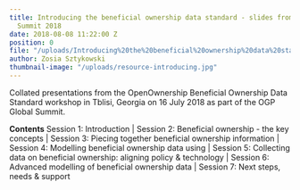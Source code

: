 ```yaml
---
title: Introducing the beneficial ownership data standard - slides from the OGP Global
  Summit 2018
date: 2018-08-08 11:22:00 Z
position: 0
file: "/uploads/Introducing%20the%20beneficial%20ownership%20data%20standard%20-%20slides%20from%20the%20OGP%20Global%20Summit%202018.pdf"
author: Zosia Sztykowski
thumbnail-image: "/uploads/resource-introducing.jpg"
---
```


Collated presentations from the OpenOwnership Beneficial Ownership Data Standard workshop in Tblisi, Georgia on 16 July 2018 as part of the OGP Global Summit.

**Contents**
Session 1: Introduction | Session 2: Beneficial ownership - the key concepts | Session 3: Piecing together beneficial ownership information | Session 4: Modelling beneficial ownership data using | Session 5: Collecting data on beneficial ownership: aligning policy & technology | Session 6: Advanced modelling of beneficial ownership data | Session 7: Next steps, needs & support